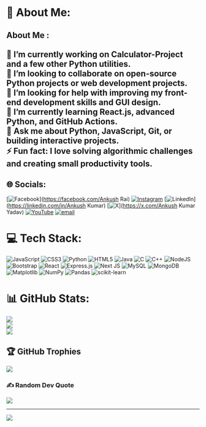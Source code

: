 # 💫 About Me:
## About Me :<br><br>🔭 I’m currently working on **Calculator-Project** and a few other Python utilities.  <br>👯 I’m looking to collaborate on **open-source Python projects or web development projects**.  <br>🤝 I’m looking for help with **improving my front-end development skills and GUI design**.  <br>🌱 I’m currently learning **React.js, advanced Python, and GitHub Actions**.  <br>💬 Ask me about **Python, JavaScript, Git, or building interactive projects**.  <br>⚡ Fun fact: **I love solving algorithmic challenges and creating small productivity tools.**<br>


## 🌐 Socials:
[![Facebook](https://img.shields.io/badge/Facebook-%231877F2.svg?logo=Facebook&logoColor=white)](https://facebook.com/Ankush Rai) [![Instagram](https://img.shields.io/badge/Instagram-%23E4405F.svg?logo=Instagram&logoColor=white)](https://instagram.com/maiankushyadav) [![LinkedIn](https://img.shields.io/badge/LinkedIn-%230077B5.svg?logo=linkedin&logoColor=white)](https://linkedin.com/in/Ankush Kumar) [![X](https://img.shields.io/badge/X-black.svg?logo=X&logoColor=white)](https://x.com/Ankush Kumar Yadav) [![YouTube](https://img.shields.io/badge/YouTube-%23FF0000.svg?logo=YouTube&logoColor=white)](https://youtube.com/@www.youtube.com/@raijifats) [![email](https://img.shields.io/badge/Email-D14836?logo=gmail&logoColor=white)](mailto:ankushkumary77@gmail.com) 

# 💻 Tech Stack:
![JavaScript](https://img.shields.io/badge/javascript-%23323330.svg?style=for-the-badge&logo=javascript&logoColor=%23F7DF1E) ![CSS3](https://img.shields.io/badge/css3-%231572B6.svg?style=for-the-badge&logo=css3&logoColor=white) ![Python](https://img.shields.io/badge/python-3670A0?style=for-the-badge&logo=python&logoColor=ffdd54) ![HTML5](https://img.shields.io/badge/html5-%23E34F26.svg?style=for-the-badge&logo=html5&logoColor=white) ![Java](https://img.shields.io/badge/java-%23ED8B00.svg?style=for-the-badge&logo=openjdk&logoColor=white) ![C](https://img.shields.io/badge/c-%2300599C.svg?style=for-the-badge&logo=c&logoColor=white) ![C++](https://img.shields.io/badge/c++-%2300599C.svg?style=for-the-badge&logo=c%2B%2B&logoColor=white) ![NodeJS](https://img.shields.io/badge/node.js-6DA55F?style=for-the-badge&logo=node.js&logoColor=white) ![Bootstrap](https://img.shields.io/badge/bootstrap-%238511FA.svg?style=for-the-badge&logo=bootstrap&logoColor=white) ![React](https://img.shields.io/badge/react-%2320232a.svg?style=for-the-badge&logo=react&logoColor=%2361DAFB) ![Express.js](https://img.shields.io/badge/express.js-%23404d59.svg?style=for-the-badge&logo=express&logoColor=%2361DAFB) ![Next JS](https://img.shields.io/badge/Next-black?style=for-the-badge&logo=next.js&logoColor=white) ![MySQL](https://img.shields.io/badge/mysql-4479A1.svg?style=for-the-badge&logo=mysql&logoColor=white) ![MongoDB](https://img.shields.io/badge/MongoDB-%234ea94b.svg?style=for-the-badge&logo=mongodb&logoColor=white) ![Matplotlib](https://img.shields.io/badge/Matplotlib-%23ffffff.svg?style=for-the-badge&logo=Matplotlib&logoColor=black) ![NumPy](https://img.shields.io/badge/numpy-%23013243.svg?style=for-the-badge&logo=numpy&logoColor=white) ![Pandas](https://img.shields.io/badge/pandas-%23150458.svg?style=for-the-badge&logo=pandas&logoColor=white) ![scikit-learn](https://img.shields.io/badge/scikit--learn-%23F7931E.svg?style=for-the-badge&logo=scikit-learn&logoColor=white)
# 📊 GitHub Stats:
![](https://github-readme-stats.vercel.app/api?username=Ankush-Kumar-Cloud&theme=dark&hide_border=false&include_all_commits=true&count_private=false)<br/>
![](https://nirzak-streak-stats.vercel.app/?user=Ankush-Kumar-Cloud&theme=dark&hide_border=false)<br/>
![](https://github-readme-stats.vercel.app/api/top-langs/?username=Ankush-Kumar-Cloud&theme=dark&hide_border=false&include_all_commits=true&count_private=false&layout=compact)

## 🏆 GitHub Trophies
![](https://github-profile-trophy.vercel.app/?username=Ankush-Kumar-Cloud&theme=radical&no-frame=false&no-bg=true&margin-w=4)

### ✍️ Random Dev Quote
![](https://quotes-github-readme.vercel.app/api?type=horizontal&theme=radical)

---
[![](https://visitcount.itsvg.in/api?id=Ankush-Kumar-Cloud&icon=0&color=0)](https://visitcount.itsvg.in)

<!-- Proudly created with GPRM ( https://gprm.itsvg.in ) -->
